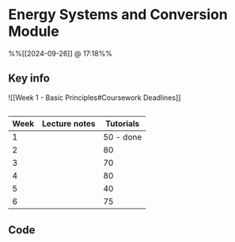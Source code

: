# Energy Systems and Conversion Module
%%[[2024-09-26]] @ 17:18%%

## Key info

![[Week 1 - Basic Principles#Coursework Deadlines]]

##

| Week | Lecture notes | Tutorials |
| ---- | ------------- | --------- |
| 1    |               | 50 - done |
| 2    |               | 80        |
| 3    |               | 70        |
| 4    |               | 80        |
| 5    |               | 40        |
| 6    |               | 75        |

## Code

